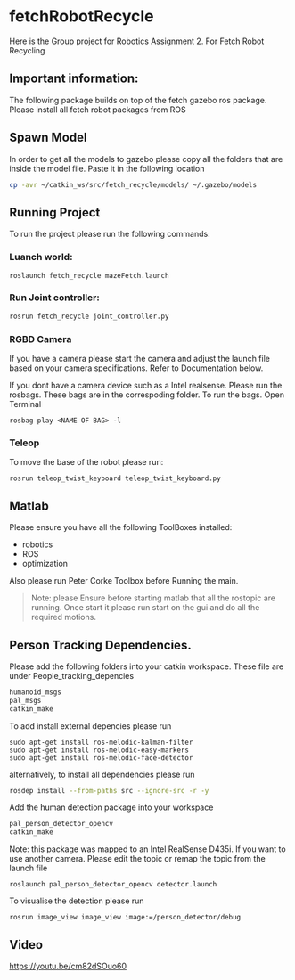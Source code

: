 # fetchRobotRecycle
Here is the Group project for Robotics Assignment 2. For Fetch Robot Recycling 

## Important information:
The following package builds on top of the fetch gazebo ros package. 
Please install all fetch robot packages from ROS

## Spawn Model
In order to get  all the models to gazebo please copy all the folders that are inside the model file.  Paste it in the following location

~~~~bash
cp -avr ~/catkin_ws/src/fetch_recycle/models/ ~/.gazebo/models
~~~~
## Running Project
To run the project please run the following commands:

### Luanch world:
~~~
roslaunch fetch_recycle mazeFetch.launch 
~~~

### Run Joint controller:
``` bash
rosrun fetch_recycle joint_controller.py 
```
### RGBD Camera
If you have a camera please start the camera and adjust the launch file based on your camera specifications. Refer to Documentation below.

If you dont have a camera device such as a Intel realsense. Please run the rosbags. 
These bags are in the correspoding folder.
To run the bags. Open Terminal
~~~
rosbag play <NAME OF BAG> -l
~~~

### Teleop
To move the base of the robot please run: 
```
rosrun teleop_twist_keyboard teleop_twist_keyboard.py  
```

## Matlab
Please ensure you have all the following ToolBoxes installed:
- robotics
- ROS 
- optimization

Also please run Peter Corke Toolbox before Running the main. 
>Note: please Ensure before starting matlab that all the rostopic are running. 
Once start it please run start on the gui and do all the required motions. 



## Person Tracking Dependencies. 
Please add the following folders into your catkin workspace. These file are under People_tracking_depencies
~~~bash
humanoid_msgs
pal_msgs
catkin_make
~~~
To add install external depencies please run 
~~~
sudo apt-get install ros-melodic-kalman-filter 
sudo apt-get install ros-melodic-easy-markers 
sudo apt-get install ros-melodic-face-detector
~~~
alternatively, to install all dependencies please run
~~~bash
rosdep install --from-paths src --ignore-src -r -y
~~~


Add the human detection package into your workspace
~~~bash
pal_person_detector_opencv
catkin_make
~~~
Note: this package was mapped to an Intel RealSense D435i. If you want to use another camera. Please edit the topic or remap the topic from the launch file 

~~~
roslaunch pal_person_detector_opencv detector.launch
~~~
To visualise the detection please run 
~~~
rosrun image_view image_view image:=/person_detector/debug
~~~

## Video
https://youtu.be/cm82dSOuo60
